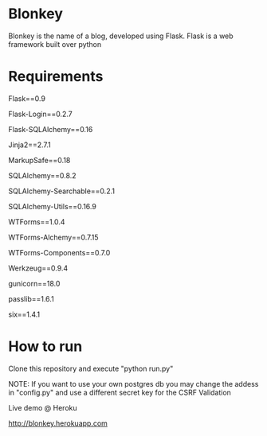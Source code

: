 Blonkey
=======

Blonkey is the name of a blog, developed using Flask. Flask is a web framework built over python

Requirements
============

Flask==0.9

Flask-Login==0.2.7

Flask-SQLAlchemy==0.16

Jinja2==2.7.1

MarkupSafe==0.18

SQLAlchemy==0.8.2

SQLAlchemy-Searchable==0.2.1

SQLAlchemy-Utils==0.16.9

WTForms==1.0.4

WTForms-Alchemy==0.7.15

WTForms-Components==0.7.0

Werkzeug==0.9.4

gunicorn==18.0

passlib==1.6.1

six==1.4.1


How to run
==========

Clone this repository and execute "python run.py"

NOTE: If you want to use your own postgres db you may change the addess in "config.py" and use a different secret key for the CSRF Validation

Live demo @ Heroku

http://blonkey.herokuapp.com
